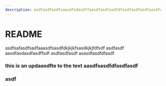 ```yaml
---
description: asdfasdfasdfsaasdfsdasdffaasdfasdfasdfdfasdfasdfasdfaasdfasdfsdfasdf
---
```


# README

asdfsafasdfsadfaaasdfsasdfdkjkjkfsasdkjkjfdfsdf asdfasdf aasdfasdasdfasdffsdf asdfasdfasdf asasdfasdfdfasdf

### this is an updaasdfte to the text aasdfsasdfdfasdfasdf

### asdf
